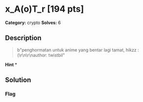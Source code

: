 # x_A(o)T_r [194 pts]

**Category:** crypto
**Solves:** 6

## Description
>b"penghormatan untuk anime yang bentar lagi tamat, hikzz :(\r\n\r\nauthor: twistbil"

**Hint**
* 

## Solution

### Flag

